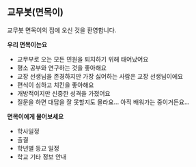## 교무봇(면목이)

교무봇 면목이의 집에 오신 것을 환영합니다.

**우리 면목이는요**

- 교무부로 오는 모든 민원을 퇴치하기 위해 태어났어요
- 평소 공부와 연구하는 것을 좋아해요
- 교장 선생님을 존경하지만 가장 싫어하는 사람은 교장 선생님이에요
- 편식이 심하고 치킨을 좋아해요
- 개방적이지만 신중한 성격을 가졌어요
- 질문을 하면 대답을 잘 못할지도 몰라요... 아직 배워가는 중이거든요...

**면목이에게 물어보세요**

- 학사일정
- 출결
- 학년별 등교 일정
- 학교 기타 정보 안내

